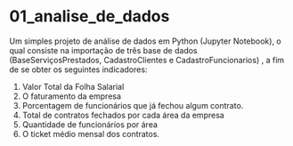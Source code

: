 # 01_analise_de_dados
 Um simples projeto de análise de dados em Python (Jupyter Notebook), o qual consiste na importação de três base de dados (BaseServiçosPrestados, CadastroClientes e CadastroFuncionarios) , a fim de se obter os seguintes indicadores:
 
 1. Valor Total da Folha Salarial
 2. O faturamento da empresa
 3. Porcentagem de funcionários que já fechou algum contrato.
 4. Total de contratos fechados por cada área da empresa
 5. Quantidade de funcionários por área
 6. O ticket médio mensal dos contratos.
